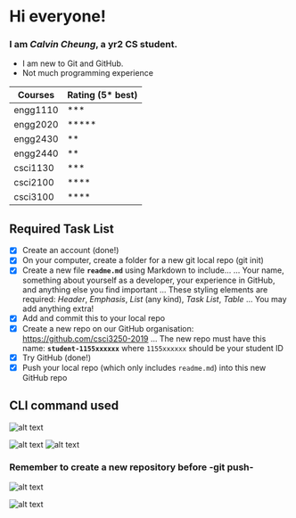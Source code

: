 # Hi everyone!

### **I am _Calvin Cheung_, a yr2 CS student.**
- I am new to Git and GitHub.
- Not much programming experience

Courses | Rating (5* best) 
------------ | ------
engg1110 | ***
engg2020 | *****
engg2430 | **
engg2440 | **
csci1130 | ***
csci2100 | ****
csci3100 | ****

## Required Task List
- [x] Create an account (done!)
- [x] On your computer, create a folder for a new git 	local repo (git init)
- [x] Create a new file **`readme.md`** using Markdown to include...
... Your name, something about yourself as a developer, your experience in GitHub, and anything else you find important
... These styling elements are required: *Header*, *Emphasis*, *List* (any kind), *Task List*, *Table*
... You may add anything extra!
- [x] Add and commit this to your local repo
- [x] Create a new repo on our GitHub organisation: https://github.com/csci3250-2019
... The new repo must have this name: **`student-1155xxxxxx`** where `1155xxxxxx` should be your student ID
- [x] Try GitHub (done!)
- [x] Push your local repo (which only includes `readme.md`) into this new GitHub repo

## CLI command used

![alt text](https://github.com/yuchitoto/student-1155110447/blob/master/gitBash_1.png)

![alt text](https://github.com/yuchitoto/student-1155110447/blob/master/gitBash_2.png)
![alt text](https://github.com/yuchitoto/student-1155110447/blob/master/gitBash_3.png)


### **Remember to create a new repository before -git push-**

![alt text](https://github.com/yuchitoto/student-1155110447/blob/master/gitHub_1.png)

![alt text](https://github.com/yuchitoto/student-1155110447/blob/master/gitHub_2.png)




